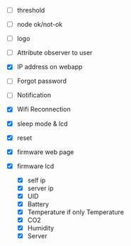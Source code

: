 - [ ] threshold 
- [ ] node ok/not-ok
- [ ] logo
- [ ] Attribute observer to user
- [X] IP address on webapp
- [ ] Forgot password
- [ ] Notification

- [X] Wifi Reconnection
- [X] sleep mode & lcd
- [X] reset
- [X] firmware web page
- [X] firmware lcd
  - [X] self ip
  - [X] server ip
  - [X] UID
  - [X] Battery
  - [X] Temperature if only Temperature
  - [X] CO2
  - [X] Humidity
  - [X] Server
